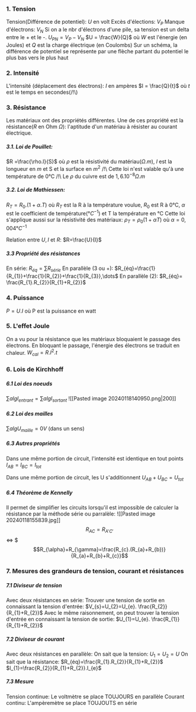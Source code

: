 ### 1. Tension
Tension(Différence de potentiel): $U$ en volt
Excès d'élections: $V_{P}$
Manque d'électrons: $V_{N}$
Si on a le nbr d'électrons d'une pile, sa tension est un delta entre le + et le -. $U_{PN}=V_{P}-V_{N}$
$U = \frac{W}{Q}$ où $W$ est l'énergie (en Joules) et $Q$ est la charge électrique (en Coulombs)
Sur un schéma, la différence de potentiel se représente par une flèche partant du potentiel le plus bas vers le plus haut
### 2. Intensité
L'intensité (déplacement des électrons): $I$ en ampères
$I = \frac{Q}{t}$ où $t$ est le temps en secondes(/!\\)

### 3. Résistance
Les matériaux ont des propriétés différentes. Une de ces propriété est la résistance($R$ en Ohm $\Omega$): l'aptitude d'un matériau à résister au courant électrique.
##### 3.1. Loi de Pouillet: 
$R =\frac{\rho.l}{S}$ où $\rho$ est la résistivité du matériau($\Omega.m$), $l$ est la longueur en $m$ et S et la surface en $m^2$
/!\\ Cette loi n'est valable qu'à une température de 0°C
/!\\ Le $\rho$ du cuivre est de $1,6.10^{-8}\Omega.m$

##### 3.2. Loi de Mathiessen: 
$R_{T}=R_{0}.(1+\alpha.T)$ où $R_{T}$ est la R à la température voulue, $R_{0}$ est R à 0°C, $\alpha$ est le coefficient de température($°C^{-1}$) et T la température en °C
Cette loi s'applique aussi sur la résistivité des matériaux: $\rho_{T}=\rho_{0}(1+\alpha T)$ où $\alpha = 0,004°C^{-1}$ 

Relation entre $U, I$ et $R$: $R=\frac{U}{I}$

##### 3.3 Propriété des résistances
En série: $R_{éq}=\sum R_{série}$
En parallèle (3 ou +): $R_{éq}=\frac{1}{R_{1}}+\frac{1}{R_{2}}+\frac{1}{R_{3}},\dots$
En parallèle (2): $R_{éq}= \frac{R_{1}.R_{2}}{R_{1}+R_{2}}$
### 4. Puissance
$P = U.I$ où P est la puissance en watt

### 5. L'effet Joule
On a vu pour la résistance que les matériaux bloquaient le passage des électrons. En bloquant le passage, l'énergie des électrons se traduit en chaleur. $W_{cal}=R.I^{2}.t$

### 6. Lois de Kirchhoff
##### 6.1 Loi des noeuds

$\sum alg I_{entrant}=\sum alg I_{sortant}$
![[Pasted image 20240118140950.png|200]]
##### 6.2 Loi des mailles 
$\sum alg U_{maille} = 0V$ (dans un sens)


##### 6.3 Autres propriétés
Dans une même portion de circuit, l'intensité est identique en tout points
$I_{AB} = I_{BC} = I_{tot}$

Dans une même portion de circuit, les U s'additionnent
$U_{AB}+U_{BC}=U_{tot}$

##### 6.4 Théorème de Kennelly
Il permet de simplifier les circuits lorsqu'il est impossible de calculer la résistance par la méthode série ou parralèle:
![[Pasted image 20240118155839.jpg]]
$$R_{AC} = R_{A'C'}$$
<=> 
$$$R_{\alpha}+R_{\gamma}=\frac{R_{c}.(R_{a}+R_{b})}{R_{a}+R_{b}+R_{c}}$$

### 7. Mesures des grandeurs de tension, courant et résistances
##### 7.1 Diviseur de tension
Avec deux résistances en série:
Trouver une tension de sortie en connaissant la tension d'entrée:
$V_{s}=U_{2}=U_{e}. \frac{R_{2}}{R_{1}+R_{2}}$
Avec le même raisonnement, on peut trouver la tension d'entrée en connaissant la tension de sortie:
$U_{1}=U_{e}. \frac{R_{1}}{R_{1}+R_{2}}$

##### 7.2 Diviseur de courant
Avec deux résistances en parallèle:
On sait que la tension: $U_{1}=U_{2}=U$
On sait que la résistance: $R_{éq}=\frac{R_{1}.R_{2}}{R_{1}+R_{2}}$
$I_{1}=\frac{R_{2}}{R_{1}+R_{2}}.I_{e}$

##### 7.3 Mesure 
Tension continue: Le voltmètre se place TOUJOURS en parallèle
Courant continu: L'ampèremètre se place TOUJOUTS en série

